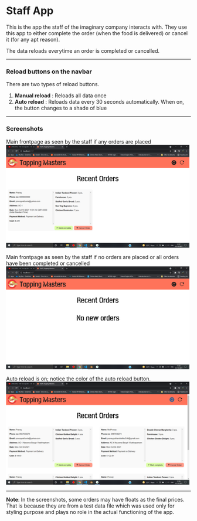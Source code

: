 # Staff App

This is the app the staff of the imaginary company interacts with.
They use this app to either complete the order (when the food is delivered) or cancel it (for any apt reason).

The data reloads everytime an order is completed or cancelled.

---

### Reload buttons on the navbar

There are two types of reload buttons.

1. **Manual reload** : Reloads all data once
2. **Auto reload** : Reloads data every 30 seconds automatically. When on, the button changes to a shade of blue

---

### Screenshots
Main frontpage as seen by the staff if any orders are placed
<img src="./screenshots/all-orders.png" alt="main page with orders" width=500 />

Main frontpage as seen by the staff if no orders are placed or all orders have been completed or cancelled
<img src="./screenshots/all-orders-served.png" alt="main page without orders" width=500 />

Auto reload is on; notice the color of the auto reload button.
<img src="./screenshots/auto-reload-on.png" alt="auto-reload-on" width=500 />

---

**Note**: In the screenshots, some orders may have floats as the final prices. That is because they are from a test data file which was used only for styling purpose and plays no role in the actual functioning of the app.
